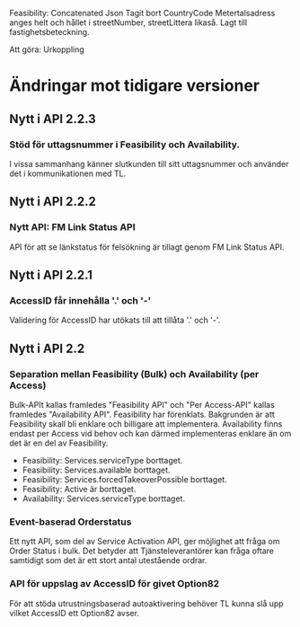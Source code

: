 Feasibility:
Concatenated Json
Tagit bort CountryCode
Metertalsadress anges helt och hållet i streetNumber, streetLittera likaså.
Lagt till fastighetsbeteckning.

Att göra:
Urkoppling


# Ändringar mot tidigare versioner

## Nytt i API 2.2.3

### Stöd för uttagsnummer i Feasibility och Availability.

I vissa sammanhang känner slutkunden till sitt uttagsnummer och använder det i kommunikationen med TL.

## Nytt i API 2.2.2

### Nytt API: FM Link Status API

API för att se länkstatus för felsökning är tillagt genom FM Link Status API.

## Nytt i API 2.2.1

### AccessID får innehålla '.' och '-'

Validering för AccessID har utökats till att tillåta '.' och '-'.

## Nytt i API 2.2

### Separation mellan Feasibility (Bulk) och Availability (per Access)

Bulk-APIt kallas framledes "Feasibility API" och "Per Access-API" kallas framledes "Availability API".
Feasibility har förenklats. Bakgrunden är att Feasibility skall bli enklare och billigare att implementera.
Availability finns endast per Access vid behov och kan därmed implementeras enklare än om det är en del av Feasibility.

* Feasibility: Services.serviceType borttaget.
* Feasibility: Services.available borttaget.
* Feasibility: Services.forcedTakeoverPossible borttaget.
* Feasibility: Active är borttaget.
* Availability: Services.serviceType borttaget.

### Event-baserad Orderstatus

Ett nytt API, som del av Service Activation API, ger möjlighet att fråga om Order Status i bulk. Det betyder att Tjänsteleverantörer kan fråga oftare samtidigt som det är ett stort antal utestående ordrar.

### API för uppslag av AccessID för givet Option82

För att stöda utrustningsbaserad autoaktivering behöver TL kunna slå upp vilket AccessID ett Option82 avser.

